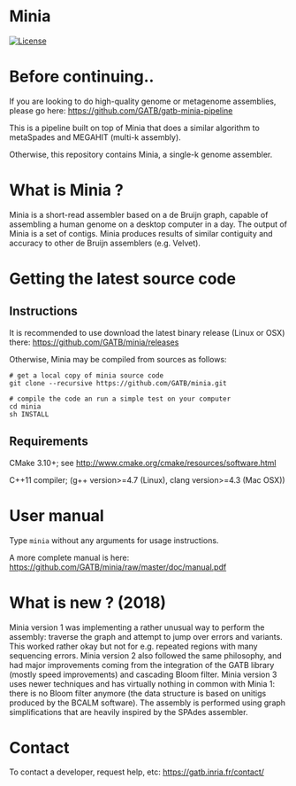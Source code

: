 # Minia 

[![License](http://img.shields.io/:license-affero-blue.svg)](http://www.gnu.org/licenses/agpl-3.0.en.html)

<!---
| **Linux** | **Mac OSX** |
|-----------|-------------|
[![Build Status](https://ci.inria.fr/gatb-core/view/Minia/job/tool-minia-build-debian7-64bits-gcc-4.7/badge/icon)](https://ci.inria.fr/gatb-core/view/Minia/job/tool-minia-build-debian7-64bits-gcc-4.7/) | [![Build Status](https://ci.inria.fr/gatb-core/view/Minia/job/tool-minia-build-macos-10.9.5-gcc-4.2.1/badge/icon)](https://ci.inria.fr/gatb-core/view/Minia/job/tool-minia-build-macos-10.9.5-gcc-4.2.1/)
--->

# Before continuing..

If you are looking to do high-quality genome or metagenome assemblies, please go here: https://github.com/GATB/gatb-minia-pipeline

This is a pipeline built on top of Minia that does a similar algorithm to metaSpades and MEGAHIT (multi-k assembly).

Otherwise, this repository contains Minia, a single-k genome assembler.

# What is Minia ?

Minia is a short-read assembler based on a de Bruijn graph, capable of assembling a human genome on a desktop computer in a day. The output of Minia is a set of contigs. Minia produces results of similar contiguity and accuracy to other de Bruijn assemblers (e.g. Velvet).

# Getting the latest source code

## Instructions

It is recommended to use download the latest binary release (Linux or OSX) there: https://github.com/GATB/minia/releases

Otherwise, Minia may be compiled from sources as follows:

    # get a local copy of minia source code
    git clone --recursive https://github.com/GATB/minia.git
    
    # compile the code an run a simple test on your computer
    cd minia
    sh INSTALL

## Requirements

CMake 3.10+; see http://www.cmake.org/cmake/resources/software.html

C++11 compiler; (g++ version>=4.7 (Linux), clang version>=4.3 (Mac OSX))


# User manual	 

Type `minia` without any arguments for usage instructions.

A more complete manual is here: https://github.com/GATB/minia/raw/master/doc/manual.pdf

# What is new ? (2018)

Minia version 1 was implementing a rather unusual way to perform the assembly: traverse the graph and attempt to jump over errors and variants. This worked rather okay but not for e.g. repeated regions with many sequencing errors. Minia version 2 also followed the same philosophy, and had major improvements coming from the integration of the GATB library (mostly speed improvements) and cascading Bloom filter.  Minia version 3 uses newer techniques and has virtually nothing in common with Minia 1: there is no Bloom filter anymore (the data structure is based on unitigs produced by the BCALM software). The assembly is performed using graph simplifications that are heavily inspired by the SPAdes assembler.


# Contact

To contact a developer, request help, etc: https://gatb.inria.fr/contact/
